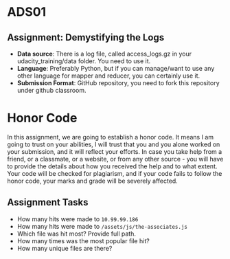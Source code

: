 # ADS01

## Assignment: Demystifying the Logs

- **Data source**: There is a log file, called access\_logs.gz in your udacity_training/data folder. You need to use it.
- **Language**: Preferably Python, but if you can manage/want to use any other language for mapper and reducer, you can certainly use it.
- **Submission Format**: GitHub repository, you need to fork this repository under github classroom.

# Honor Code
In this assignment, we are going to establish a honor code. It means I am going to trust on your abilities, I will trust that you and you alone worked on your submission, and it will reflect your efforts. In case you take help from a friend, or a classmate, or a website, or from any other source - you will have to provide the details about how you received the help and to what extent. Your code will be checked for plagiarism, and if your code fails to follow the honor code, your marks and grade will be severely affected.

## Assignment Tasks
- How many hits were made to `10.99.99.186`
- How many hits were made to `/assets/js/the-associates.js`
- Which file was hit most? Provide full path.
- How many times was the most popular file hit?
- How many unique files are there?
